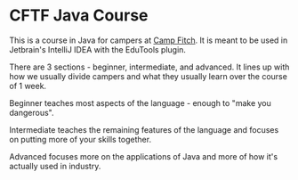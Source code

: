 # CFTF Java Course

This is a course in Java for campers at [Camp Fitch](https://campcomputer.com).
It is meant to be used in Jetbrain's IntelliJ IDEA with the EduTools
plugin.

There are 3 sections - beginner, intermediate, and advanced. It lines up with how
we usually divide campers and what they usually learn over the course of 1 week.

Beginner teaches most aspects of the language - enough to "make you dangerous".

Intermediate teaches the remaining features of the language and focuses on putting
more of your skills together.

Advanced focuses more on the applications of Java and more of how it's actually
used in industry.